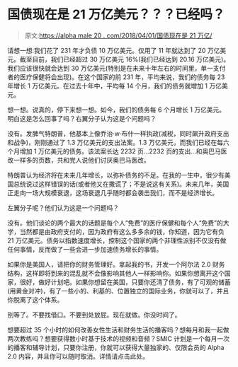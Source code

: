 # 国债现在是 21 万亿美元？？？已经吗？

> 原文:[https://alpha male 20 . com/2018/04/01/国债现在是 21 万亿/](https://alphamale20.com/2018/04/01/national-debt-is-now-21-trillion/)

请想一想:我们花了 231 年才负债 10 万亿美元。仅用了 11 年就达到了 20 万亿美元。截至目前，我们已经超过 30 万亿美元 16%(我们已经达到 20.16 万亿美元)。我们应该很快就会达到 30 万亿美元(特别是在未来十年左右的时间里，单一支付者的医疗保健将会出现)。在这个国家的前 231 年，平均来说，我们的债务每 23 年增长 1 万亿美元。在过去十年中，平均每 14 个月，我们的债务就增加 1 万亿美元。

想一想。说真的，停下来想一想。如今，我们的债务每 6 个月增长 1 万亿美元。明白这是怎么回事了吗？右翼分子认为这是个问题吗？

没有。发脾气特朗普，他基本上像乔治·w·布什一样执政(减税，同时飙升政府支出和战争)，刚刚通过了 1.3 万亿美元的支出法案。1.3 万亿美元，而我们已经在每六个月增加 1 万亿美元的债务。该法案长达 2232 页...2232 页的支出...和奥巴马医改一样多的页数，共和党人说他们讨厌奥巴马医改。

特朗普认为经济将在未来几年增长，以弥补债务的不足。在我的一生中，很少有美国总统说过这样错误的话(或者他又在撒谎了；不是说这有关系)。未来几年，美国正走向一场大规模衰退，这场衰退几乎随时都会袭击我们，而不是经济增长。

左翼分子呢？他们认为这是一个问题吗？

没有。他们谈论的两个最大的话题是每个人“免费”的医疗保健和每个人“免费”的大学，当然都是由政府支付的，因为政府有这么多多余的钱，你知道，因为它有负 21 万亿美元。债务以指数速度增长，控制这个国家的两个非理性派别不仅没有做任何事情，反而做了一些会进一步加速债务增长的事情。

如果你是美国人，请把你的财务管理好。拿起我的书，开发一个阿尔法 2.0 财务结构，这样即将到来的混乱就不会像影响其他人一样影响你。如果你想离开这个国家，很好，做好计划吧。如果你想留在美国，只要你还清了债务，有了可观的储蓄(用黄金对冲)，有了一些小的、利基的、位置独立的国际业务，你就可以了，并且你脱离了这个体系。

别等了。不要找借口。不要到处放屁。现在就做。你没时间了。

想要超过 35 个小时的如何改善女性生活和财务生活的播客吗？想每月和我一起做两次教练吗？想要获得数小时基于技术的视频和音频？SMIC 计划是一个每月一次的播客和辅导计划，只要你注册，你就可以获得大量独家的、仅限会员的 Alpha 2.0 内容，并且你可以随时取消。详情请点击此处。